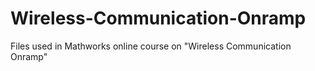 # Wireless-Communication-Onramp
Files used in Mathworks online course on "Wireless Communication Onramp"
